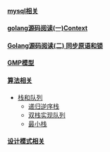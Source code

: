 #### [mysql相关](./blog/mysql.md)

#### [golang源码阅读(一)Context](./blog/golang源码阅读(一)Context.md)

#### [Golang源码阅读(二) 同步原语和锁](./blog/Golang源码阅读(二)同步原语和锁.md)

#### [GMP模型](./blog/GMP.md)

#### [算法相关](./algorithm/)

- [栈和队列](./algorithm/StackAndQueue)
  - [递归逆序栈](./algorithm/StackAndQueue/reverseStack.go)
  - [双栈实现队列](./algorithm/StackAndQueue/stack2queue.go)
  - [最小栈](./algorithm/StackAndQueue/stackMin.go)

#### [设计模式相关](./Pattern/)

